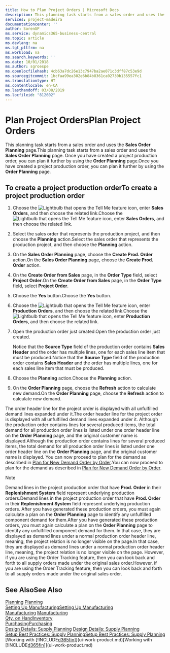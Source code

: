 ```yaml
---
title: How to Plan Project Orders | Microsoft Docs
description: This planning task starts from a sales order and uses the **Sales Order Planning** page. Once you have created a project production order, you can plan it further by using the **Order Planning** page.
services: project-madeira
documentationcenter: ''
author: SorenGP
ms.service: dynamics365-business-central
ms.topic: article
ms.devlang: na
ms.tgt_pltfrm: na
ms.workload: na
ms.search.keywords: ''
ms.date: 10/01/2018
ms.author: sgroespe
ms.openlocfilehash: 4cb63a7dc26e13c7947ba2ae071c3dff87c53e9d
ms.sourcegitcommit: 1bcfaa99ea302e6b84b8361ca02730b135557fc1
ms.translationtype: HT
ms.contentlocale: en-CA
ms.lasthandoff: 03/08/2019
ms.locfileid: "812602"
---
```

# <a name="plan-project-orders"></a><span data-ttu-id="c42a4-104">Plan Project Orders</span><span class="sxs-lookup"><span data-stu-id="c42a4-104">Plan Project Orders</span></span>
<span data-ttu-id="c42a4-105">This planning task starts from a sales order and uses the **Sales Order Planning** page.</span><span class="sxs-lookup"><span data-stu-id="c42a4-105">This planning task starts from a sales order and uses the **Sales Order Planning** page.</span></span> <span data-ttu-id="c42a4-106">Once you have created a project production order, you can plan it further by using the **Order Planning** page.</span><span class="sxs-lookup"><span data-stu-id="c42a4-106">Once you have created a project production order, you can plan it further by using the **Order Planning** page.</span></span>  

## <a name="to-create-a-project-production-order"></a><span data-ttu-id="c42a4-107">To create a project production order</span><span class="sxs-lookup"><span data-stu-id="c42a4-107">To create a project production order</span></span>  

1.  <span data-ttu-id="c42a4-108">Choose the ![Lightbulb that opens the Tell Me feature](media/ui-search/search_small.png "Tell me what you want to do") icon, enter **Sales Orders**, and then choose the related link.</span><span class="sxs-lookup"><span data-stu-id="c42a4-108">Choose the ![Lightbulb that opens the Tell Me feature](media/ui-search/search_small.png "Tell me what you want to do") icon, enter **Sales Orders**, and then choose the related link.</span></span>  
2.  <span data-ttu-id="c42a4-109">Select the sales order that represents the production project, and then choose the **Planning** action.</span><span class="sxs-lookup"><span data-stu-id="c42a4-109">Select the sales order that represents the production project, and then choose the **Planning** action.</span></span>  
4.  <span data-ttu-id="c42a4-110">On the **Sales Order Planning** page, choose  the **Create Prod. Order** action.</span><span class="sxs-lookup"><span data-stu-id="c42a4-110">On the **Sales Order Planning** page, choose  the **Create Prod. Order** action.</span></span>  
5.  <span data-ttu-id="c42a4-111">On the **Create Order from Sales** page, in the **Order Type** field, select **Project Order**.</span><span class="sxs-lookup"><span data-stu-id="c42a4-111">On the **Create Order from Sales** page, in the **Order Type** field, select **Project Order**.</span></span>  
6.  <span data-ttu-id="c42a4-112">Choose the **Yes** button.</span><span class="sxs-lookup"><span data-stu-id="c42a4-112">Choose the **Yes** button.</span></span>  
7.  <span data-ttu-id="c42a4-113">Choose the ![Lightbulb that opens the Tell Me feature](media/ui-search/search_small.png "Tell me what you want to do") icon, enter **Production Orders**, and then choose the related link.</span><span class="sxs-lookup"><span data-stu-id="c42a4-113">Choose the ![Lightbulb that opens the Tell Me feature](media/ui-search/search_small.png "Tell me what you want to do") icon, enter **Production Orders**, and then choose the related link.</span></span>
8. <span data-ttu-id="c42a4-114">Open the production order just created.</span><span class="sxs-lookup"><span data-stu-id="c42a4-114">Open the production order just created.</span></span>  

    <span data-ttu-id="c42a4-115">Notice that the **Source Type** field of the production order contains **Sales Header** and the order has multiple lines, one for each sales line item that must be produced.</span><span class="sxs-lookup"><span data-stu-id="c42a4-115">Notice that the **Source Type** field of the production order contains **Sales Header** and the order has multiple lines, one for each sales line item that must be produced.</span></span>  
9. <span data-ttu-id="c42a4-116">Choose the **Planning** action.</span><span class="sxs-lookup"><span data-stu-id="c42a4-116">Choose the **Planning** action.</span></span>
10. <span data-ttu-id="c42a4-117">On the **Order Planning** page, choose the **Refresh** action to calculate new demand.</span><span class="sxs-lookup"><span data-stu-id="c42a4-117">On the **Order Planning** page, choose the **Refresh** action to calculate new demand.</span></span>  

<span data-ttu-id="c42a4-118">The order header line for the project order is displayed with all unfulfilled demand lines expanded under it.</span><span class="sxs-lookup"><span data-stu-id="c42a4-118">The order header line for the project order is displayed with all unfulfilled demand lines expanded under it.</span></span> <span data-ttu-id="c42a4-119">Although the production order contains lines for several produced items, the total demand for all production order lines is listed under one order header line on the **Order Planning** page, and the original customer name is displayed.</span><span class="sxs-lookup"><span data-stu-id="c42a4-119">Although the production order contains lines for several produced items, the total demand for all production order lines is listed under one order header line on the **Order Planning** page, and the original customer name is displayed.</span></span> <span data-ttu-id="c42a4-120">You can now proceed to plan for the demand as described in [Plan for New Demand Order by Order](production-how-to-plan-for-new-demand.md).</span><span class="sxs-lookup"><span data-stu-id="c42a4-120">You can now proceed to plan for the demand as described in [Plan for New Demand Order by Order](production-how-to-plan-for-new-demand.md).</span></span>  

> [!NOTE]  
>  <span data-ttu-id="c42a4-121">Demand lines in the project production order that have **Prod. Order** in their **Replenishment System** field represent underlying production orders.</span><span class="sxs-lookup"><span data-stu-id="c42a4-121">Demand lines in the project production order that have **Prod. Order** in their **Replenishment System** field represent underlying production orders.</span></span> <span data-ttu-id="c42a4-122">After you have generated these production orders, you must again calculate a plan on the **Order Planning** page to identify any unfulfilled component demand for them.</span><span class="sxs-lookup"><span data-stu-id="c42a4-122">After you have generated these production orders, you must again calculate a plan on the **Order Planning** page to identify any unfulfilled component demand for them.</span></span> <span data-ttu-id="c42a4-123">In that case, they are displayed as demand lines under a normal production order header line, meaning, the project relation is no longer visible on the page.</span><span class="sxs-lookup"><span data-stu-id="c42a4-123">In that case, they are displayed as demand lines under a normal production order header line, meaning, the project relation is no longer visible on the page.</span></span> <span data-ttu-id="c42a4-124">However, if you are using the Order Tracking feature, then you can look back and forth to all supply orders made under the original sales order.</span><span class="sxs-lookup"><span data-stu-id="c42a4-124">However, if you are using the Order Tracking feature, then you can look back and forth to all supply orders made under the original sales order.</span></span>  

## <a name="see-also"></a><span data-ttu-id="c42a4-125">See Also</span><span class="sxs-lookup"><span data-stu-id="c42a4-125">See Also</span></span>
<span data-ttu-id="c42a4-126">[Planning](production-planning.md) </span><span class="sxs-lookup"><span data-stu-id="c42a4-126">[Planning](production-planning.md) </span></span>  
[<span data-ttu-id="c42a4-127">Setting Up Manufacturing</span><span class="sxs-lookup"><span data-stu-id="c42a4-127">Setting Up Manufacturing</span></span>](production-configure-production-processes.md)  
<span data-ttu-id="c42a4-128">[Manufacturing](production-manage-manufacturing.md)  </span><span class="sxs-lookup"><span data-stu-id="c42a4-128">[Manufacturing](production-manage-manufacturing.md)  </span></span>  
[<span data-ttu-id="c42a4-129">Qty. on Hand</span><span class="sxs-lookup"><span data-stu-id="c42a4-129">Inventory</span></span>](inventory-manage-inventory.md)  
[<span data-ttu-id="c42a4-130">Purchasing</span><span class="sxs-lookup"><span data-stu-id="c42a4-130">Purchasing</span></span>](purchasing-manage-purchasing.md)  
<span data-ttu-id="c42a4-131">[Design Details: Supply Planning](design-details-supply-planning.md) </span><span class="sxs-lookup"><span data-stu-id="c42a4-131">[Design Details: Supply Planning](design-details-supply-planning.md) </span></span>  
[<span data-ttu-id="c42a4-132">Setup Best Practices: Supply Planning</span><span class="sxs-lookup"><span data-stu-id="c42a4-132">Setup Best Practices: Supply Planning</span></span>](setup-best-practices-supply-planning.md)  
<span data-ttu-id="c42a4-133">[Working with [!INCLUDE[d365fin](includes/d365fin_md.md)]](ui-work-product.md)</span><span class="sxs-lookup"><span data-stu-id="c42a4-133">[Working with [!INCLUDE[d365fin](includes/d365fin_md.md)]](ui-work-product.md)</span></span>
